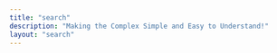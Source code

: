 ```yaml
---
title: "search"
description: "Making the Complex Simple and Easy to Understand!"
layout: "search"
---
```

